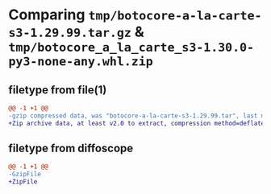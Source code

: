 # Comparing `tmp/botocore-a-la-carte-s3-1.29.99.tar.gz` & `tmp/botocore_a_la_carte_s3-1.30.0-py3-none-any.whl.zip`

## filetype from file(1)

```diff
@@ -1 +1 @@
-gzip compressed data, was "botocore-a-la-carte-s3-1.29.99.tar", last modified: Sat Mar 25 01:23:09 2023, max compression
+Zip archive data, at least v2.0 to extract, compression method=deflate
```

## filetype from diffoscope

```diff
@@ -1 +1 @@
-GzipFile
+ZipFile
```

